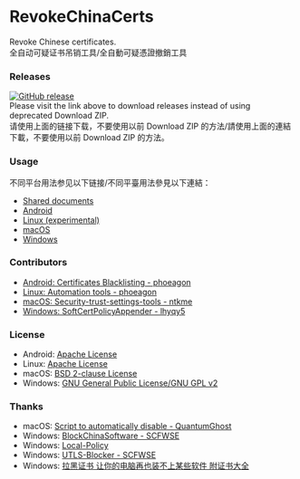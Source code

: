 ﻿RevokeChinaCerts
==============
Revoke Chinese certificates.<br />
全自动可疑证书吊销工具/全自動可疑憑證撤銷工具<br />

### Releases
[![GitHub release](https://img.shields.io/github/release/chengr28/RevokeChinaCerts.svg)](https://github.com/chengr28/RevokeChinaCerts/releases/latest)<br />
Please visit the link above to download releases instead of using deprecated Download ZIP.<br />
请使用上面的链接下载，不要使用以前 Download ZIP 的方法/請使用上面的連結下載，不要使用以前 Download ZIP 的方法。

### Usage
不同平台用法参见以下链接/不同平臺用法參見以下連結：
* [Shared documents](https://github.com/chengr28/RevokeChinaCerts/tree/master/Shared/Documents)
* [Android](https://github.com/chengr28/RevokeChinaCerts/tree/master/Android)
* [Linux (experimental)](https://github.com/chengr28/RevokeChinaCerts/tree/master/Linux)
* [macOS](https://github.com/chengr28/RevokeChinaCerts/tree/master/Mac)
* [Windows](https://github.com/chengr28/RevokeChinaCerts/tree/master/Windows)

### Contributors
* [Android: Certificates Blacklisting - phoeagon](https://github.com/phoeagon/RevokeChinaCerts/tree/master/Android)
* [Linux: Automation tools - phoeagon](https://github.com/phoeagon/RevokeChinaCerts/tree/master/Linux)
* [macOS: Security-trust-settings-tools - ntkme](https://github.com/ntkme/security-trust-settings-tools)
* [Windows: SoftCertPolicyAppender - lhyqy5](https://github.com/lhyqy5)

### License
* Android: [Apache License](https://github.com/chengr28/RevokeChinaCerts/blob/master/Android/LICENSE)
* Linux: [Apache License](https://github.com/chengr28/RevokeChinaCerts/blob/master/Linux/LICENSE)
* macOS: [BSD 2-clause License](https://github.com/chengr28/RevokeChinaCerts/blob/master/Mac/LICENSE)
* Windows: [GNU General Public License/GNU GPL v2](https://github.com/chengr28/RevokeChinaCerts/blob/master/Windows/LICENSE)

### Thanks
* macOS: [Script to automatically disable - QuantumGhost](https://github.com/QuantumGhost/RevokeChinaCerts/tree/master/Mac)
* Windows: [BlockChinaSoftware - SCFWSE](https://github.com/SCFWSE/BlockChinaSoftware)
* Windows: [Local-Policy](https://bitbucket.org/MartinEden/local-policy)
* Windows: [UTLS-Blocker - SCFWSE](https://github.com/SCFWSE/UTLS-Blocker)
* Windows: [拉黑证书 让你的电脑再也装不上某些软件 附证书大全](https://typcn.com/legacy/blog/posts/ban-digital-cert.html)
